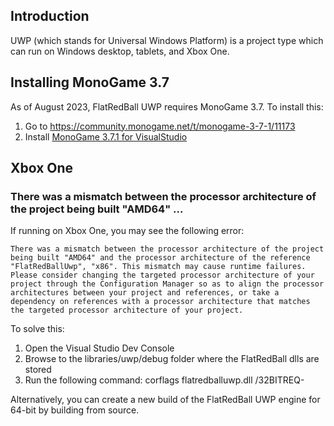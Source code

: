 ## Introduction

UWP (which stands for Universal Windows Platform) is a project type which can run on Windows desktop, tablets, and Xbox One.

## Installing MonoGame 3.7

As of August 2023, FlatRedBall UWP requires MonoGame 3.7. To install this:

1.  Go to <https://community.monogame.net/t/monogame-3-7-1/11173>
2.  Install [MonoGame 3.7.1 for VisualStudio](https://github.com/MonoGame/MonoGame/releases/download/v3.7.1/MonoGameSetup.exe)

## Xbox One

### There was a mismatch between the processor architecture of the project being built "AMD64" ...

If running on Xbox One, you may see the following error:

``` wrap:true
There was a mismatch between the processor architecture of the project being built "AMD64" and the processor architecture of the reference "FlatRedBallUwp", "x86". This mismatch may cause runtime failures. Please consider changing the targeted processor architecture of your project through the Configuration Manager so as to align the processor architectures between your project and references, or take a dependency on references with a processor architecture that matches the targeted processor architecture of your project.
```

To solve this:

1.  Open the Visual Studio Dev Console
2.  Browse to the libraries/uwp/debug folder where the FlatRedBall dlls are stored
3.  Run the following command: corflags flatredballuwp.dll /32BITREQ-

Alternatively, you can create a new build of the FlatRedBall UWP engine for 64-bit by building from source.
